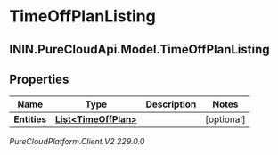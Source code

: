 # TimeOffPlanListing

## ININ.PureCloudApi.Model.TimeOffPlanListing

## Properties

|Name | Type | Description | Notes|
|------------ | ------------- | ------------- | -------------|
| **Entities** | [**List&lt;TimeOffPlan&gt;**](TimeOffPlan) |  | [optional] |



_PureCloudPlatform.Client.V2 229.0.0_
